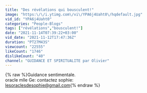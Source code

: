 ```yaml
---
title: "Des révélations qui bousculent!"
image: "https:\/\/i.ytimg.com\/vi\/YPA6j4Uaht0\/hqdefault.jpg"
vid_id: "YPA6j4Uaht0"
categories: "People-Blogs"
tags: ["révélations","bousculent!"]
date: "2021-11-14T07:39:22+03:00"
vid_date: "2021-11-12T17:47:36Z"
duration: "PT27M43S"
viewcount: "22555"
likeCount: "1746"
dislikeCount: "40"
channel: "GUIDANCE ET SPIRITUALITE par Olivier"
---
```

{% raw %}Guidance sentimentale. <br />oracle mlle Ge: contactez sophie:<br />lesoraclesdesophie@gmail.com{% endraw %}
